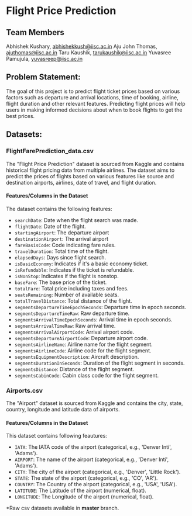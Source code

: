 # Flight Price Prediction

## Team Members
Abhishek Kushary, abhishekkush@iisc.ac.in​
Aju John Thomas, ajuthomas@iisc.ac.in​
Taru Kaushik, tarukaushik@iisc.ac.in​
Yuvasree Pamujula, yuvasreep@iisc.ac.in

## Problem Statement:
The goal of this project is to predict flight ticket prices based on various factors such as departure and arrival locations, time of booking, airline, flight duration and other relevant features. Predicting flight prices will help users in making informed decisions about when to book flights to get the best prices.

## Datasets:

### FlightFarePrediction_data.csv
The "Flight Price Prediction" dataset is sourced from Kaggle and contains historical flight pricing data from multiple airlines. The dataset aims to predict the prices of flights based on various features like source and destination airports, airlines, date of travel, and flight duration.

#### Features/Columns in the Dataset
The dataset contains the following features:

- `searchDate`: Date when the flight search was made.
- `flightDate`: Date of the flight.
- `startingAirport`: The departure airport
- `destinationAirport`: The arrival airport
- `fareBasisCode`: Code indicating fare rules.
- `travelDuration`:  Total time of the flight.
- `elapsedDays`: Days since flight search.
- `isBasicEconomy`: Indicates if it's a basic economy ticket.
- `isRefundable`: Indicates if the ticket is refundable.
- `isNonStop`: Indicates if the flight is nonstop.
- `baseFare`: The base price of the ticket.
- `totalFare`: Total price including taxes and fees.
- `seatsRemaining`: Number of available seats.
- `totalTravelDistance`: Total distance of the flight.
- `segmentsDepartureTimeEpochSeconds`: Departure time in epoch seconds.
- `segmentsDepartureTimeRaw`: Raw departure time.
- `segmentsArrivalTimeEpochSeconds`: Arrival time in epoch seconds.
- `segmentsArrivalTimeRaw`: Raw arrival time.
- `segmentsArrivalAirportCode`: Arrival airport code.
- `segmentsDepartureAirportCode`: Departure airport code.
- `segmentsAirlineName`: Airline name for the flight segment.
- `segmentsAirlineCode`: Airline code for the flight segment.
- `segmentsEquipmentDescription`: Aircraft description.
- `segmentsDurationInSeconds`: Duration of the flight segment in seconds.
- `segmentsDistance`: Distance of the flight segment.
- `segmentsCabinCode`: Cabin class code for the flight segment.

### Airports.csv
The "Airport" dataset is sourced from Kaggle and contains the city, state, country, longitude and latitude data of airports.

#### Features/Columns in the Dataset
This dataset contains following feautures:
- `IATA`: The IATA code of the airport (categorical, e.g., 'Denver Inti', 'Adams').
- `AIRPORT`: The name of the airport (categorical, e.g., 'Denver Inti', 'Adams').
- `CITY`: The city of the airport (categorical, e.g., 'Denver', 'Little Rock').
-  `STATE`: The state of the airport (categorical, e.g., 'CO', 'AR').
- `COUNTRY`: The Country of the airport (categorical, e.g., 'USA', 'USA').
- `LATITUDE`: The Latitude of the airport (numerical, float).
- `LONGITUDE`: The Longitude of the airport (numerical, float).

*Raw csv datasets available in **master** branch.

